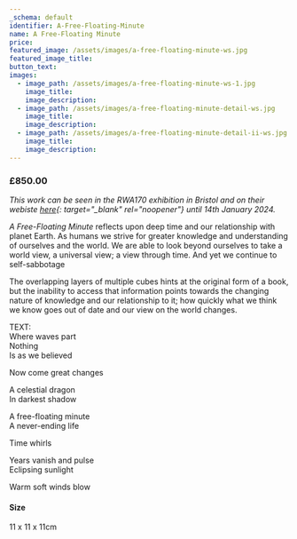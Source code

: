 ```yaml
---
_schema: default
identifier: A-Free-Floating-Minute
name: A Free-Floating Minute
price:
featured_image: /assets/images/a-free-floating-minute-ws.jpg
featured_image_title:
button_text:
images:
  - image_path: /assets/images/a-free-floating-minute-ws-1.jpg
    image_title:
    image_description:
  - image_path: /assets/images/a-free-floating-minute-detail-ws.jpg
    image_title:
    image_description:
  - image_path: /assets/images/a-free-floating-minute-detail-ii-ws.jpg
    image_title:
    image_description:
---
```

### £850.00



*This work can be seen in the RWA170 exhibition in Bristol and on their webiste [here](https://www.rwa.org.uk/products/170-annual-open-587?_pos=1&amp;_sid=442e500b3&amp;_ss=r){: target="_blank" rel="noopener"} until 14th January 2024.*

*A Free-Floating Minute* reflects upon deep time and our relationship with planet Earth. As humans we strive for greater knowledge and understanding of ourselves and the world. We are able to look beyond ourselves to take a world view, a universal view; a view through time. And yet we continue to self-sabbotage

The overlapping layers of multiple cubes hints at the original form of a book, but the inability to access that information points towards the changing nature of knowledge and our relationship to it; how quickly what we think we know goes out of date and our view on the world changes.

TEXT:<br>Where waves part<br>Nothing<br>Is as we believed

Now come great changes

A celestial dragon<br>In darkest shadow

A free-floating minute<br>A never-ending life

Time whirls

Years vanish and pulse<br>Eclipsing sunlight

Warm soft winds blow



#### Size

11 x 11 x 11cm